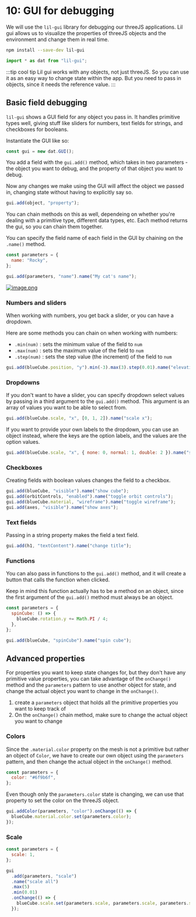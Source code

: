 # 10: GUI for debugging

We will use the `lil-gui` library for debugging our threeJS applications. Lil gui allows us to visualize the properties of threeJS objects and the environment and change them in real time.

```bash
npm install --save-dev lil-gui
```

```javascript
import * as dat from "lil-gui";
```

:::tip cool tip
Lil gui works with any objects, not just threeJS. So you can use it as an easy way to change state within the app. But you need to pass in objects, since it needs the reference value.
:::

## Basic field debugging

`lil-gui` shows a GUI field for any object you pass in. It handles primitive types well, giving stuff like sliders for numbers, text fields for strings, and checkboxes for booleans.

Instantiate the GUI like so:

```javascript
const gui = new dat.GUI();
```

You add a field with the `gui.add()` method, which takes in two parameters - the object you want to debug, and the property of that object you want to debug.

Now any changes we make using the GUI will affect the object we passed in, changing state without having to explicitly say so.

```javascript
gui.add(object, "property");
```

You can chain methods on this as well, dependeing on whether you're dealing with a primitive type, different data types, etc. Each method returns the gui, so you can chain them together.

You can specify the field name of each field in the GUI by chaining on the `.name()` method.

```javascript
const parameters = {
  name: "Rocky",
};

gui.add(parameters, "name").name("My cat's name");
```

[![image.png](https://i.postimg.cc/R0QgYPCw/image.png)](https://postimg.cc/QBCg9JTM)

### Numbers and sliders

When working with numbers, you get back a slider, or you can have a dropdown.

Here are some methods you can chain on when working with numbers:

- `.min(num)` : sets the minimum value of the field to `num`
- `.max(num)` : sets the maximum value of the field to `num`
- `.step(num)` : sets the step value (the increment) of the field to `num`

```javascript
gui.add(blueCube.position, "y").min(-3).max(3).step(0.01).name("elevation");
```

### Dropdowns

If you don't want to have a slider, you can specify dropdown select values by passing in a third argument to the `gui.add()` method. This argument is an array of values you want to be able to select from.

```javascript
gui.add(blueCube.scale, "x", [0, 1, 2]).name("scale x");
```

If you want to provide your own labels to the dropdown, you can use an object instead, where the keys are the option labels, and the values are the option values.

```javascript
gui.add(blueCube.scale, "x", { none: 0, normal: 1, double: 2 }).name("scale x");
```

### Checkboxes

Creating fields with boolean values changes the field to a checkbox.

```javascript
gui.add(blueCube, "visible").name("show cube");
gui.add(orbitControls, "enabled").name("toggle orbit controls");
gui.add(blueCube.material, "wireframe").name("toggle wireframe");
gui.add(axes, "visible").name("show axes");
```

### Text fields

Passing in a string property makes the field a text field.

```javascript
gui.add(h1, "textContent").name("change title");
```

### Functions

You can also pass in functions to the `gui.add()` method, and it will create a button that calls the function when clicked.

Keep in mind this function actually has to be a method on an object, since the first argument of the `gui.add()` method must always be an object.

```javascript
const parameters = {
  spinCube: () => {
    blueCube.rotation.y += Math.PI / 4;
  },
};

gui.add(blueCube, "spinCube").name("spin cube");
```

## Advanced properties

For properties you want to keep state changes for, but they don't have any primitive value properties, you can take advantage of the `onChange()` method and the `parameters` pattern to use another object for state, and change the actual object you want to change in the `onChange()`.

1. create a `parameters` object that holds all the primitive properties you want to keep track of
2. On the `onChange()` chain method, make sure to change the actual object you want to change

### Colors

Since the `.material.color` property on the mesh is not a primitive but rather an object of `Color`, we have to create our own object using the `parameters` pattern, and then change the actual object in the `onChange()` method.

```javascript
const parameters = {
  color: "#6f9b6f",
};
```

Even though only the `parameters.color` state is changing, we can use that property to set the color on the threeJS object.

```javascript
gui.addColor(parameters, "color").onChange(() => {
  blueCube.material.color.set(parameters.color);
});
```

### Scale

```javascript
const parameters = {
  scale: 1,
};
```

```javascript
gui
  .add(parameters, "scale")
  .name("scale all")
  .max(5)
  .min(0.01)
  .onChange(() => {
    blueCube.scale.set(parameters.scale, parameters.scale, parameters.scale);
  });
```
